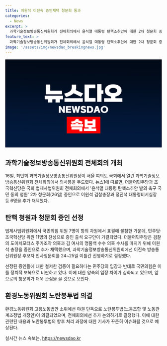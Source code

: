 ```yaml
---
title: 이원석 이진숙 증인채택 청문회 통과
categories:
  - News
excerpt: >
  과학기술정보방송통신위원회가 전체회의에서 윤석열 대통령 탄핵소추안에 대한 2차 청문회 증인으로 이원석 검찰총장과 정진석 대통령비서실장 등을 추가 채택했다. 국민의힘과 야당은 반발하고, 민주당은 이원석 총장을 추가 채택한 이유와 관련된 정보 등을 살피겠다는 계획을 밝혔다. 다음으로는 이진숙 방송통신위원장 후보자 인사청문회가 24~25일에 열릴 예정이며, 류희림 심의위원장과 국가정보원장 등 27명이 증인으로 채택되었다. 추가로, 정치적 보복을 우려하는 의견이 나오고 있으며, 고용노동법안 소위에서는 노란봉투법이 의결되었지만, 추가 논의를 위해 안건조정위원회를 구성하기로 했다.
feature_text: >
  과학기술정보방송통신위원회가 전체회의에서 윤석열 대통령 탄핵소추안에 대한 2차 청문회 증인으로 이원석 검찰총장과 정진석 대통령비서실장 등을 추가 채택했다. 국민의힘과 야당은 반발하고, 민주당은 이원석 총장을 추가 채택한 이유와 관련된 정보 등을 살피겠다는 계획을 밝혔다. 다음으로는 이진숙 방송통신위원장 후보자 인사청문회가 24~25일에 열릴 예정이며, 류희림 심의위원장과 국가정보원장 등 27명이 증인으로 채택되었다. 추가로, 정치적 보복을 우려하는 의견이 나오고 있으며, 고용노동법안 소위에서는 노란봉투법이 의결되었지만, 추가 논의를 위해 안건조정위원회를 구성하기로 했다.
image: '/assets/img/newsdao_breakingnews.jpg'
---
```


<p><img src="/assets/img/newsdao_breakingnews.jpg" alt="koreaapp 속보" /></p>

<h2 data-ke-size="size26">과학기술정보방송통신위원회 전체회의 개최</h2>

<p data-ke-size="size16">16일, 최민희 과학기술정보방송통신위원장이 서울 여의도 국회에서 열린 과학기술정보방송통신위원회 전체회의에서 의사봉을 두드렸다. 뉴스1에 따르면, 더불어민주당과 조국혁신당은 국회 법제사법위원회 전체회의에서 '윤석열 대통령 탄핵소추안 발의 촉구 국민 동의 청원' 2차 청문회(26일) 증인으로 이원석 검찰총장과 정진석 대통령비서실장 등 6명을 추가 채택했다.</p>

<h2 data-ke-size="size26">탄핵 청원과 청문회 증인 선정</h2>

<p data-ke-size="size16">법제사법위원회에서 국민의힘 위원 7명이 항의 차원에서 표결에 불참한 가운데, 민주당·조국혁신당 위원 11명의 찬성으로 증인 출석 요구안이 가결되었다. 더불어민주당은 검찰의 도이치모터스 주가조작 의혹과 김 여사의 명품백 수수 의혹 수사를 따지기 위해 이원석 총장을 증인으로 추가 채택했으며, 과학기술정보방송통신위원회에선 이진숙 방송통신위원장 후보자 인사청문회를 24~25일 이틀간 진행하기로 결정했다.</p>

<p data-ke-size="size16">선정된 증인들에 대한 철저한 검증이 필요하다는 민주당의 입장과 반대로 국민의힘은 이를 정치적 보복으로 비판하고 있다. 이에 대한 양측의 입장 차이가 심화되고 있으며, 앞으로의 청문회가 더욱 관심을 끌 것으로 보인다.</p>

<h2 data-ke-size="size26">환경노동위원회 노란봉투법 의결</h2>

<p data-ke-size="size16">환경노동위원회 고용노동법안 소위에선 야권 단독으로 노란봉투법(노동조합 및 노동관계조정법 개정안)이 의결되었으며, 전체회의에선 추가 논의하기로 결정했다. 이에 대한 관련된 내용과 노란봉투법의 향후 처리 과정에 대한 기사가 꾸준히 이슈화될 것으로 예상된다.</p>
실시간 뉴스 속보는, <a href="https://newsdao.kr" rel="dofollow">https://newsdao.kr</a>


